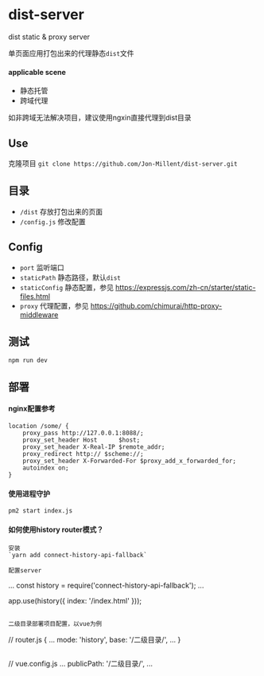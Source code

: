 # dist-server
dist static &amp; proxy server

单页面应用打包出来的代理静态`dist`文件

#### applicable scene
* 静态托管
* 跨域代理

如非跨域无法解决项目，建议使用ngxin直接代理到dist目录

## Use

克隆项目 `git clone https://github.com/Jon-Millent/dist-server.git`

## 目录

* `/dist` 存放打包出来的页面
* `/config.js` 修改配置

## Config

* `port` 监听端口
* `staticPath` 静态路径，默认`dist`
* `staticConfig` 静态配置，参见 https://expressjs.com/zh-cn/starter/static-files.html
* `proxy` 代理配置，参见 https://github.com/chimurai/http-proxy-middleware

## 测试
`npm run dev`

## 部署

#### nginx配置参考

```text
location /some/ {
    proxy_pass http://127.0.0.1:8088/;
    proxy_set_header Host      $host;
    proxy_set_header X-Real-IP $remote_addr;
    proxy_redirect http:// $scheme://;
    proxy_set_header X-Forwarded-For $proxy_add_x_forwarded_for;
    autoindex on;
}
```  
#### 使用进程守护  
`pm2 start index.js`  

#### 如何使用history router模式？
```
安装
`yarn add connect-history-api-fallback`

配置server
```
...
const history = require('connect-history-api-fallback');
...

app.use(history({
  index: '/index.html'
}));
```

二级目录部署项目配置，以vue为例
```
// router.js
{
...
mode: 'history',
base: '/二级目录/',
...
}
```

```
// vue.config.js
...
publicPath: '/二级目录/',
...
```
